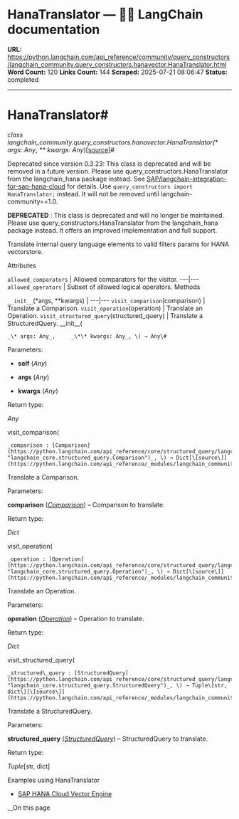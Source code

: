 # HanaTranslator — 🦜🔗 LangChain  documentation

**URL:** https://python.langchain.com/api_reference/community/query_constructors/langchain_community.query_constructors.hanavector.HanaTranslator.html
**Word Count:** 120
**Links Count:** 144
**Scraped:** 2025-07-21 08:06:47
**Status:** completed

---

# HanaTranslator\#

_class _langchain\_community.query\_constructors.hanavector.HanaTranslator\(_\* args: Any_, _\*\* kwargs: Any_\)[\[source\]](https://python.langchain.com/api_reference/_modules/langchain_community/query_constructors/hanavector.html#HanaTranslator)\#     

Deprecated since version 0.3.23: This class is deprecated and will be removed in a future version. Please use query\_constructors.HanaTranslator from the langchain\_hana package instead. See [SAP/langchain-integration-for-sap-hana-cloud](https://github.com/SAP/langchain-integration-for-sap-hana-cloud) for details. Use `query_constructors import HanaTranslator;` instead. It will not be removed until langchain-community==1.0.

**DEPRECATED** : This class is deprecated and will no longer be maintained. Please use query\_constructors.HanaTranslator from the langchain\_hana package instead. It offers an improved implementation and full support.

Translate internal query language elements to valid filters params for HANA vectorstore.

Attributes

`allowed_comparators` | Allowed comparators for the visitor.   ---|---   `allowed_operators` | Subset of allowed logical operators.      Methods

`__init__`\(\*args, \*\*kwargs\) |    ---|---   `visit_comparison`\(comparison\) | Translate a Comparison.   `visit_operation`\(operation\) | Translate an Operation.   `visit_structured_query`\(structured\_query\) | Translate a StructuredQuery.      \_\_init\_\_\(

    _\* args: Any_,     _\*\* kwargs: Any_, \) → Any\#     

Parameters:     

  * **self** \(_Any_\)

  * **args** \(_Any_\)

  * **kwargs** \(_Any_\)

Return type:     

_Any_

visit\_comparison\(

    _comparison : [Comparison](https://python.langchain.com/api_reference/core/structured_query/langchain_core.structured_query.Comparison.html#langchain_core.structured_query.Comparison "langchain_core.structured_query.Comparison")_, \) → Dict[\[source\]](https://python.langchain.com/api_reference/_modules/langchain_community/query_constructors/hanavector.html#HanaTranslator.visit_comparison)\#     

Translate a Comparison.

Parameters:     

**comparison** \([_Comparison_](https://python.langchain.com/api_reference/core/structured_query/langchain_core.structured_query.Comparison.html#langchain_core.structured_query.Comparison "langchain_core.structured_query.Comparison")\) – Comparison to translate.

Return type:     

_Dict_

visit\_operation\(

    _operation : [Operation](https://python.langchain.com/api_reference/core/structured_query/langchain_core.structured_query.Operation.html#langchain_core.structured_query.Operation "langchain_core.structured_query.Operation")_, \) → Dict[\[source\]](https://python.langchain.com/api_reference/_modules/langchain_community/query_constructors/hanavector.html#HanaTranslator.visit_operation)\#     

Translate an Operation.

Parameters:     

**operation** \([_Operation_](https://python.langchain.com/api_reference/core/structured_query/langchain_core.structured_query.Operation.html#langchain_core.structured_query.Operation "langchain_core.structured_query.Operation")\) – Operation to translate.

Return type:     

_Dict_

visit\_structured\_query\(

    _structured\_query : [StructuredQuery](https://python.langchain.com/api_reference/core/structured_query/langchain_core.structured_query.StructuredQuery.html#langchain_core.structured_query.StructuredQuery "langchain_core.structured_query.StructuredQuery")_, \) → Tuple\[str, dict\][\[source\]](https://python.langchain.com/api_reference/_modules/langchain_community/query_constructors/hanavector.html#HanaTranslator.visit_structured_query)\#     

Translate a StructuredQuery.

Parameters:     

**structured\_query** \([_StructuredQuery_](https://python.langchain.com/api_reference/core/structured_query/langchain_core.structured_query.StructuredQuery.html#langchain_core.structured_query.StructuredQuery "langchain_core.structured_query.StructuredQuery")\) – StructuredQuery to translate.

Return type:     

_Tuple_\[str, dict\]

Examples using HanaTranslator

  * [SAP HANA Cloud Vector Engine](https://python.langchain.com/docs/integrations/retrievers/self_query/hanavector_self_query/)

__On this page